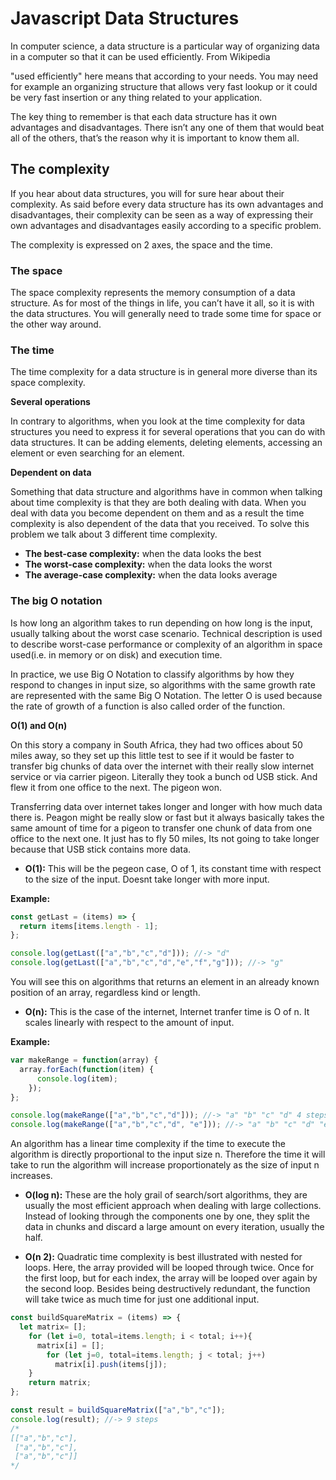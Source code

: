 # Javascript Data Structures

In computer science, a data structure is a particular way of organizing data in a computer so that it can be used efficiently. From Wikipedia

"used efficiently" here means that according to your needs. You may need for example an organizing structure that allows very fast lookup or it could be very fast insertion or any thing related to your application.

The key thing to remember is that each data structure has it own advantages and disadvantages. There isn’t any one of them that would beat all of the others, that’s the reason why it is important to know them all.

## The complexity

If you hear about data structures, you will for sure hear about their complexity. As said before every data structure has its own advantages and disadvantages, their complexity can be seen as a way of expressing their own advantages and disadvantages easily according to a specific problem.

The complexity is expressed on 2 axes, the space and the time.

### The space

The space complexity represents the memory consumption of a data structure. As for most of the things in life, you can’t have it all, so it is with the data structures. You will generally need to trade some time for space or the other way around.

### The time

The time complexity for a data structure is in general more diverse than its space complexity.

**Several operations**

In contrary to algorithms, when you look at the time complexity for data structures you need to express it for several operations that you can do with data structures. It can be adding elements, deleting elements, accessing an element or even searching for an element.

**Dependent on data**

Something that data structure and algorithms have in common when talking about time complexity is that they are both dealing with data. When you deal with data you become dependent on them and as a result the time complexity is also dependent of the data that you received. To solve this problem we talk about 3 different time complexity.

* **The best-case complexity:** when the data looks the best
* **The worst-case complexity:** when the data looks the worst
* **The average-case complexity:** when the data looks average

### The big O notation

Is how long an algorithm takes to run depending on how long is the input, usually talking about the worst case scenario. Technical description is used to describe worst-case performance or complexity of an algorithm in space used(i.e. in memory or on disk) and execution time. 

In practice, we use Big O Notation to classify algorithms by how they respond to changes in input size, so algorithms with the same growth rate are represented with the same Big O Notation. The letter O is used because the rate of growth of a function is also called order of the function.

**O(1) and O(n)**

On this story a company in South Africa, they had two offices about 50 miles away, so they set up this little test to see if it would be faster to transfer big chunks of data over the internet with their really slow internet service or via carrier pigeon. Literally they took a bunch od USB stick. And flew it from one office to the next. The pigeon won.

Transferring data over internet takes longer and longer with how much data there is. Peagon might be really slow or fast but it always basically takes the same amount of time for a pigeon to transfer one chunk of data from one office to the next one. It just has to fly 50 miles, Its not going to take longer because that USB stick contains more data.

* **O(1):** This will be the pegeon case, O of 1, its constant time with respect to the size of the input. Doesnt take longer with more input.

**Example:**

```javascript
const getLast = (items) => {
  return items[items.length - 1];
};

console.log(getLast(["a","b","c","d"])); //-> "d"
console.log(getLast(["a","b","c","d","e","f","g"])); //-> "g"
```

You will see this on algorithms that returns an element in an already known position of an array, regardless kind or length.

* **O(n):** This is the case of the internet, Internet tranfer time is O of n. It scales linearly with respect to the amount of input.

**Example:**

```javascript
var makeRange = function(array) {
  array.forEach(function(item) {
	  console.log(item);
	});
};

console.log(makeRange(["a","b","c","d"])); //-> "a" "b" "c" "d" 4 steps
console.log(makeRange(["a","b","c","d", "e"])); //-> "a" "b" "c" "d" "e" 5 steps
```

An algorithm has a linear time complexity if the time to execute the algorithm is directly proportional to the input size n. Therefore the time it will take to run the algorithm will increase proportionately as the size of input n increases.

* **O(log n):** These are the holy grail of search/sort algorithms, they are usually the most efficient approach when dealing with large collections. Instead of looking through the components one by one, they split the data in chunks and discard a large amount on every iteration, usually the half.

* **O(n 2):** Quadratic time complexity is best illustrated with nested for loops. Here, the array provided will be looped through twice. Once for the first loop, but for each index, the array will be looped over again by the second loop. Besides being destructively redundant, the function will take twice as much time for just one additional input.

```javascript
const buildSquareMatrix = (items) => {
  let matrix= [];
	for (let i=0, total=items.length; i < total; i++){ 
	  matrix[i] = [];
		for (let j=0, total=items.length; j < total; j++)
		  matrix[i].push(items[j]);
	}
	return matrix;
};

const result = buildSquareMatrix(["a","b","c"]);
console.log(result); //-> 9 steps
/* 
[["a","b","c"],
 ["a","b","c"],
 ["a","b","c"]]
*/
```
